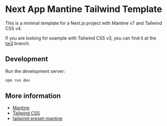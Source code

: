 # Next App Mantine Tailwind Template

This is a minimal template for a Next.js project with Mantine v7 and Tailwind CSS v4.

If you are looking for example with Tailwind CSS v3, you can find it at the [tw3](https://github.com/songkeys/next-app-mantine-tailwind-template/tree/tw3) branch.

## Development

Run the development server:

```bash
npm run dev
```

## More information

- [Mantine](https://mantine.dev/)
- [Tailwind CSS](https://tailwindcss.com/)
- [tailwind-preset-mantine](https://github.com/songkeys/tailwind-preset-mantine)
